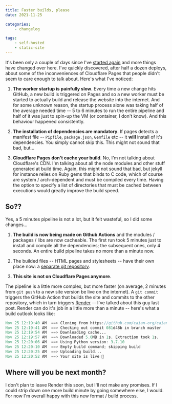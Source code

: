 ```yaml
---
title: Faster builds, please
date: 2021-11-25

categories:
    - changelog

tags:
    - self-hosted
    - static-site
---
```


It's been only a couple of days since I've [started again][started-again] and
more things have changed over here. I've quickly discovered, after half a dozen
deploys, about some of the inconveniences of Cloudflare Pages that people
didn't seem to care enough to talk about. Here's what I've noticed:

1. __The worker startup is painfully slow__. Every time a new change hits
   GitHub, a new build is triggered on Pages and so a new worker must be
   started to actually build and release the website into the internet. And for
   some unknown reason, the startup process alone was taking half of the
   average needed time -- 5 to 6 minutes to run the entire pipeline and half of
   it was just to spin-up the VM (or container, I don't know). And this
   behaviour happened consistently.

1. __The installation of dependencies are mandatory__. If pages detects a
   manifest file -- `Pipfile`, `package.json`, `Gemfile` etc -- it __will__
   install of it's dependencies. You simply cannot skip this. This might not
   sound that bad, but...

1. __Cloudflare Pages don't cache your build__. No, I'm not talking about
   Cloudflare's CDN. I'm talking about all the node modules and other stuff
   generated at build time. Again, this might not sound that bad, but jekyll
   for instance relies on Ruby gems that binds to C code, which of course are
   system / arch-dependent and must be compiled every time. Having the option
   to specify a list of directories that must be cached between executions
   would greatly improve the build speed.

## So??

Yes, a 5 minutes pipeline is not a lot, but it felt wasteful, so I did some
changes...

1. __The build is now being made on Github Actions__ and the modules / packages
   / libs are now cacheable. The first run took 5 minutes just to install and
   compile all the dependencies; the subsequent ones, only 4 seconds. An entire
   build pipeline takes no more than a minute now.

1. The builded files -- HTML pages and stylesheets -- have their own place now:
   a [separate git repository][sep-git-repo].

1. __This site is not on Cloudflare Pages anymore__.

The pipeline is a little more complex, but more faster (on average, 2 minutes
from `git push` to a new site version be live on the internet). A `git commit`
triggers the GitHub Action that builds the site and commits to the other
repository, which in turn triggers [Render][render] -- I've talked about this
guy last post. Render can do it's job in a little more than a minute -- here's
what a build outlook looks like:

```verilog
Nov 25 12:19:40 AM  ==> Cloning from https://github.com/caian-org/caian.org-dist...
Nov 25 12:19:41 AM  ==> Checking out commit 081d48b in branch master
Nov 25 12:19:54 AM  ==> Downloading cache...
Nov 25 12:19:57 AM  ==> Downloaded 5.0MB in 1s. Extraction took 1s.
Nov 25 12:20:06 AM  ==> Using Python version: 3.7.10
Nov 25 12:20:10 AM  ==> Empty build command; skipping build
Nov 25 12:20:25 AM  ==> Uploading build...
Nov 25 12:20:52 AM  ==> Your site is live 🎉
```

## Where will you be next month?

I don't plan to leave Render this soon, but I'll not make any promises. If I
could strip down one more build minute by going somewhere else, I would. For
now I'm overall happy with this new format / build process.


[started-again]: /blog/2021/11/06/starting-again.html
[sep-git-repo]: https://github.com/caian-org/caian.org-dist
[render]: https://render.com
